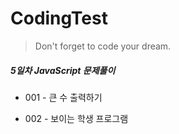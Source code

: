 # CodingTest

<!--Quote-->

> Don't forget to code your dream.

##### 5일차 JavaScript 문제풀이

- 001 - 큰 수 출력하기

- 002 - 보이는 학생 프로그램
